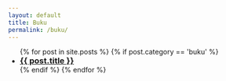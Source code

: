 ```yaml
---
layout: default
title: Buku
permalink: /buku/
---
```

  <ul>
    {% for post in site.posts %}
      {% if post.category == 'buku' %}
      <li>
        <h3 style="display:inline;"><a href="{{ post.url }}">{{ post.title }}</a></h3>
      </li>
      {% endif %}
    {% endfor %}
  </ul>
